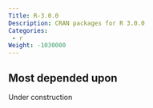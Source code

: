 ```yaml
---
Title: R-3.0.0
Description: CRAN packages for R 3.0.0
Categories:
 - r
Weight: -1030000
---
```


## Most depended upon

Under construction
